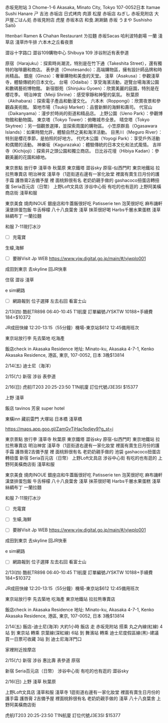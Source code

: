 赤坂見附站  3 Chome-1-6 Akasaka, Minato City, Tokyo 107-0052日本
Itamae Sushi Hanare     ㄕ
吉池 赤坂店
日式烤肉 肉源
松屋 赤坂店
ねぎし 赤坂見附店
大戸屋ごはん処 赤坂見附店
虎屋 赤坂本店
和食.涮涮鍋 赤坂 うまや
Sushisho Saitō

Ittenbari Ramen & Chahan Restaurant  ㄌ拉麵
赤坂Sacas  哈利波特劇場
一蘭 淺草店
淺草炸牛排
六本木之丘看夜景

澀谷十字路口
澀谷109購物中心  Shibuya 109
涉谷附近有表參道

原宿（Harajuku）：探索時尚潮流，特別是在竹下通（Takeshita Street），還有獨特的咖啡廳和商店。
表參道（Omotesando）：高端購物區，擁有設計師品牌和時尚精品。
銀座（Ginza）：奢華購物和美食的天堂。
淺草（Asakusa）：參觀淺草寺，體驗傳統的日本文化。
台場（Odaiba）：享受海濱活動，遊覽台場海濱公園和數碼藝術博物館。
新宿御苑（Shinjuku Gyoen）：欣賞美麗的庭園，特別是在櫻花季。
明治神宮（Meiji Shrine）：感受寧靜和神聖的氣氛。
秋葉原（Akihabara）：探索電子產品和動漫文化。
六本木（Roppongi）：欣賞夜景和參觀森美術館。
築地市場（Tsukiji Market）：品嘗新鮮的海鮮和壽司。
代官山（Daikanyama）：漫步於時尚的街道和精品店。
上野公園（Ueno Park）：參觀博物館和動物園。
東京塔（Tokyo Tower）：俯瞰城市全景。
晴空塔（Tokyo Skytree）：另一個觀景選擇，並探索周圍的購物區。
小笠原群島（Ogasawara Islands）：如果時間允許，體驗自然之美和海洋活動。
目黑川（Meguro River）：特別是櫻花季節，是拍照的好地方。
代代木公園（Yoyogi Park）：享受戶外活動和偶爾的活動。
神樂坂（Kagurazaka）：體驗傳統的日本文化和法式風情。
吉祥寺（Kichijoji）：探索井之頭公園和獨立商店。
日比谷花壇（Hibiya Kadan）：參觀美麗的花園和綠地。




東京景點
放行李
淺草寺
秋葉原
東京鐵塔
澀谷sky
原宿-似西門町
東京地鐵站 拉拉熊專賣店
明治神宮
淺草寺（1逛街道右邊有一家化妝堂 裡面有賣生日月份的護手霜 護唇膏2吉備予屋 裡
面桃鈴很有名 老奶奶親手做的
gashacoco扭蛋店轉扭蛋
Seria百元店（日幣）
上野Loft文具店
涉谷中心街 有吃的也有逛的
上野阿美橫商店街
淺草和服

東京美食
燒肉INOUE 銀座店和牛蓋飯很好吃
Patisserie ten 泡芙很好吃
麻布譏軒 漢堡排蛋包飯
牛舌檸檬
八十八良葉舍 淺草 抹茶很好喝
Harbs千層水果蛋糕
淺草絲綢布丁
一蘭拉麵

和服
7-11現打冰沙
- [ ] 充電寶

生蠔,海鮮 
- [ ] 要辦Visit Jp WEB
https://www.vjw.digital.go.jp/main/#/vjwplo001

成田到東京
去skyline
回JR快車

住宿
澀谷
淺草

e sim網路

- [ ] 網路報到 位子選擇 左去右回 看富士山

2/13(四)
酷航TR898 06:40-10:45 T1航廈
訂單編號JYSKTW
10188+手續費184=$10372

JR成田快線
12:20-13:15（55分鐘）機場-東京站$612
12:45備用班次

東京站放行李 先去築地 吃海產

飯店check in
Akasaka Residence
地址: Minato-ku, Akasaka 4-7-1, Kenko Akasaka Residence, 港區, 東京, 107-0052, 日本
3晚$13814


2/14(五)
迪士尼（海洋）


2/15(六)
新宿 涉谷 表參道

2/16(日)
虎航IT203 20:25-23:50 T1N航廈
訂位代號J3E3SI
$15377

上野
淺草


飯店
tavinos
芳泉
super hotel

東橫inn
藏前雷門
大塚站
日本橋
淺草橋


https://maps.app.goo.gl/ZamGvTjHac1pdjey9?g_st=i


東京景點
放行李
淺草寺
秋葉原
東京鐵塔
澀谷sky
原宿-似西門町
東京地鐵站 拉拉熊專賣店
明治神宮
淺草寺（1逛街道右邊有一家化妝堂 裡面有賣生日月份的護手霜 護唇膏2吉備予屋 裡
面桃鈴很有名 老奶奶親手做的
池袋 gashacoco扭蛋店轉扭蛋
新宿 Seria百元店（日幣）
上野Loft文具店
涉谷中心街 有吃的也有逛的
上野阿美橫商店街
淺草和服

東京美食
燒肉INOUE 銀座店和牛蓋飯很好吃
Patisserie ten 泡芙很好吃
麻布譏軒 漢堡排蛋包飯
牛舌檸檬
八十八良葉舍 淺草 抹茶很好喝
Harbs千層水果蛋糕
淺草絲綢布丁
一蘭拉麵

和服
7-11現打冰沙
- [ ] 充電寶

- [ ] 生蠔,海鮮 
- [ ] 要辦Visit Jp WEB
https://www.vjw.digital.go.jp/main/#/vjwplo001

成田到東京
去skyline
回JR快車

e sim網路

- [ ] 網路報到 位子選擇 左去右回 看富士山

2/13(四)
酷航TR898 06:40-10:45 T1航廈
訂單編號JYSKTW
10188+手續費184=$10372

JR成田快線
12:20-13:15（55分鐘）機場-東京站$612
12:45備用班次

東京站放行李 
先去築地 吃海產
東京地鐵站 拉拉熊專賣店


飯店check in
Akasaka Residence
地址: Minato-ku, Akasaka 4-7-1, Kenko Akasaka Residence, 港區, 東京, 107-0052, 日本
3晚$13814

2/14(五)
飯店-迪士尼(海洋) 大約1小時
飯店 走 赤坂見附站 
搭乘 丸之內線(紅線) 4站 到 東京站 
轉乘 京葉線(深紅線) 6站 到 舞濱站
轉乘 迪士尼度假區線(黑)-建議買一日票可收藏 3站 到 迪士尼海洋門口

家裡附近按摩店

2/15(六)
新宿 涉谷 惠比壽 表參道 原宿

新宿 Seria百元店（日幣）
涉谷中心街 有吃的也有逛的
澀谷sky


2/16(日)
上野
淺草
秋葉原

上野Loft文具店
淺草和服
淺草寺
1逛街道右邊有一家化妝堂 裡面有賣生日月份的護手霜 護唇膏
2吉備予屋 裡面桃鈴很有名 老奶奶親手做的
淺草 八十八良葉舍
上野阿美橫商店街


虎航IT203 20:25-23:50 T1N航廈
訂位代號J3E3SI
$15377

